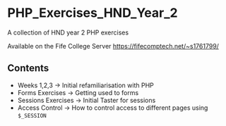 # PHP_Exercises_HND_Year_2
 A collection of HND year 2 PHP exercises


Available on the Fife College Server https://fifecomptech.net/~s1761799/

## Contents
- Weeks 1,2,3 -> Initial refamiliarisation with PHP
- Forms Exercises -> Getting used to forms
- Sessions Exercises -> Initial Taster for sessions
- Access Control -> How to control access to different pages using `$_SESSION`